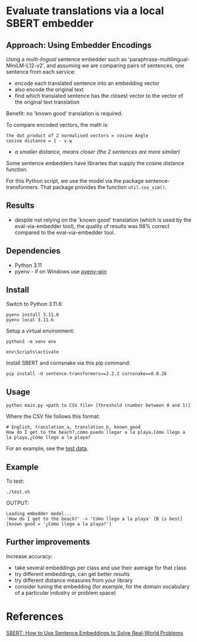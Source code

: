 # Evaluate translations via a local SBERT embedder

## Approach: Using Embedder Encodings

Using a *multi-lingual* sentence embedder such as 'paraphrase-multilingual-MiniLM-L12-v2', and assuming we are comparing pairs of sentences, one sentence from each service:

- encode each translated sentence into an embedding vector
- also encode the original text
- find which translated sentence has the closest vector to the vector of the original text translation

Benefit: no 'known good' translation is required.

To compare encoded vectors, the math is:

    the dot product of 2 normalised vectors = cosine Angle
    cosine distance = 1 - v.w
    
- *a smaller distance, means closer (the 2 sentences are more similar)*

Some sentence embedders have libraries that supply the cosine distance function.

For this Python script, we use the model via the package sentence-transformers. That package provides the function `util.cos_sim()`.

## Results

- despite not relying on the 'known good' translation (which is used by the eval-via-embedder tool), the quality of results was 98% correct compared to the eval-via-embedder tool.

## Dependencies

- Python 3.11
- pyenv - if on Windows use [pyenv-win](https://github.com/pyenv-win/pyenv-win)

## Install

Switch to Python 3.11.6:

```
pyenv install 3.11.6
pyenv local 3.11.6
```

Setup a virtual environment:

```
python3 -m venv env

env\Scripts\activate
```

Install SBERT and cornsnake via this pip command:

```
pip install -U sentence-transformers==2.2.2 cornsnake==0.0.26
```

## Usage

```
python main.py <path to CSV file> [threshold (number between 0 and 1)]
```

Where the CSV file follows this format:

```
# English, translation_a, translation_b, known_good
How do I get to the beach?,cómo puedo llegar a la playa,Cómo llego a la playa,¿Cómo llego a la playa?
```

For an example, see the [test data](../../test-resources/english-to-spanish.csv).

## Example

To test:

```
./test.sh
```

OUTPUT:

```
Loading embedder model...
'How do I get to the beach?' -> 'Cómo llego a la playa' [B is best] [known good = '¿Cómo llego a la playa?']
```

## Further improvements

Increase accuracy:

- take several embeddings per class and use their average for that class
- try different embeddings, can get better results
- try different distance measures from your library
- consider tuning the embedding (for example, for the domain vocabulary of a particular industry or problem space)

# References

[SBERT: How to Use Sentence Embeddings to Solve Real-World Problems](https://anirbansen2709.medium.com/sbert-how-to-use-sentence-embeddings-to-solve-real-world-problems-f950aa300c72)

